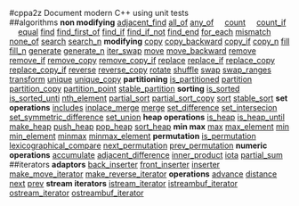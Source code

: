 #cppa2z
Document modern C++ using unit tests   
##algorithms
**non modifying** [adjacent_find](./algorithms/non_modifying_sequence.t.cpp#L10) [all_of](./algorithms/non_modifying_sequence.t.cpp#L48) [any_of](./algorithms/non_modifying_sequence.t.cpp#L60) &nbsp; &nbsp; [count](./algorithms/non_modifying_sequence.t.cpp#L72) &nbsp; &nbsp; [count_if](./algorithms/non_modifying_sequence.t.cpp#L82) &nbsp; &nbsp; [equal](./algorithms/non_modifying_sequence.t.cpp#L94) [find](./algorithms/non_modifying_sequence.t.cpp#L144) [find_first_of](./algorithms/non_modifying_sequence.t.cpp#L159) [find_if](./algorithms/non_modifying_sequence.t.cpp#L200) [find_if_not](./algorithms/non_modifying_sequence.t.cpp#L217) [find_end](./algorithms/non_modifying_sequence.t.cpp#L234) [for_each](./algorithms/non_modifying_sequence.t.cpp#L270) [mismatch](./algorithms/non_modifying_sequence.t.cpp#L295) [none_of](./algorithms/non_modifying_sequence.t.cpp#L341) [search](./algorithms/non_modifying_sequence.t.cpp#L353) [search_n](./algorithms/non_modifying_sequence.t.cpp#L394) **modifying** [copy](./algorithms/modifying_sequence.t.cpp#L10) [copy_backward](./algorithms/modifying_sequence.t.cpp#L61) [copy_if](./algorithms/modifying_sequence.t.cpp#L74) [copy_n](./algorithms/modifying_sequence.t.cpp#L90) [fill](./algorithms/modifying_sequence.t.cpp#L103) [fill_n](./algorithms/modifying_sequence.t.cpp#L116) [generate](./algorithms/modifying_sequence.t.cpp#L131) [generate_n](./algorithms/modifying_sequence.t.cpp#L147) [iter_swap](./algorithms/modifying_sequence.t.cpp#L163) [move](./algorithms/modifying_sequence.t.cpp#L187) [move_backward](./algorithms/modifying_sequence.t.cpp#L203) [remove](./algorithms/modifying_sequence.t.cpp#L218) [remove_if](./algorithms/modifying_sequence.t.cpp#L232) [remove_copy](./algorithms/modifying_sequence.t.cpp#L248) [remove_copy_if](./algorithms/modifying_sequence.t.cpp#L262) [replace](./algorithms/modifying_sequence.t.cpp#L278) [replace_if](./algorithms/modifying_sequence.t.cpp#L291) [replace_copy](./algorithms/modifying_sequence.t.cpp#L306) [replace_copy_if](./algorithms/modifying_sequence.t.cpp#L326) [reverse](./algorithms/modifying_sequence.t.cpp#L348) [reverse_copy](./algorithms/modifying_sequence.t.cpp#L361) [rotate](./algorithms/modifying_sequence.t.cpp#L375) [shuffle](./algorithms/modifying_sequence.t.cpp#L415) [swap](./algorithms/modifying_sequence.t.cpp#L432) [swap_ranges](./algorithms/modifying_sequence.t.cpp#L456) [transform](./algorithms/modifying_sequence.t.cpp#L473) [unique](./algorithms/modifying_sequence.t.cpp#L514) [unique_copy](./algorithms/modifying_sequence.t.cpp#L542) **partitioning** [is_partitioned](./algorithms/partitioning.t.cpp#L6) [partition](./algorithms/partitioning.t.cpp#L26) [partition_copy](./algorithms/partitioning.t.cpp#L63) [partition_point](./algorithms/partitioning.t.cpp#L89) [stable_partition](./algorithms/partitioning.t.cpp#L128) **sorting** [is_sorted](./algorithms/sorting.t.cpp#L8) [is_sorted_unti](./algorithms/sorting.t.cpp#L30) [nth_element](./algorithms/sorting.t.cpp#L68) [partial_sort](./algorithms/sorting.t.cpp#L106) [partial_sort_copy](./algorithms/sorting.t.cpp#L132) [sort](./algorithms/sorting.t.cpp#L170) [stable_sort](./algorithms/sorting.t.cpp#L202) **set operations** [includes](./algorithms/set_operations.t.cpp#L7) [inplace_merge](./algorithms/set_operations.t.cpp#L40) [merge](./algorithms/set_operations.t.cpp#L75) [set_difference](./algorithms/set_operations.t.cpp#L114) [set_intersecion](./algorithms/set_operations.t.cpp#L154) [set_symmetric_difference](./algorithms/set_operations.t.cpp#L194) [set_union](./algorithms/set_operations.t.cpp#L235) **heap operations** [is_heap](./algorithms/heap.t.cpp#L7) [is_heap_until](./algorithms/heap.t.cpp#L51) [make_heap](./algorithms/heap.t.cpp#L141) [push_heap](./algorithms/heap.t.cpp#L159) [pop_heap](./algorithms/heap.t.cpp#L182) [sort_heap](./algorithms/heap.t.cpp#L225) **min max** [max](./algorithms/min_max.t.cpp#L8) [max_element](./algorithms/min_max.t.cpp#L64) [min](./algorithms/min_max.t.cpp#L86) [min_element](./algorithms/min_max.t.cpp#L142) [minmax](./algorithms/min_max.t.cpp#L164) [minmax_element](./algorithms/min_max.t.cpp#L226) **permutation** [is_permutation](./algorithms/permutation.t.cpp#L8) [lexicographical_compare](./algorithms/permutation.t.cpp#L75) [next_permutation](./algorithms/permutation.t.cpp#L138) [prev_permutation](./algorithms/permutation.t.cpp#L201) **numeric operations** [accumulate](./algorithms/numeric_operations.t.cpp#L9) [adjacent_difference](./algorithms/numeric_operations.t.cpp#L31) [inner_product](./algorithms/numeric_operations.t.cpp#L58) [iota](./algorithms/numeric_operations.t.cpp#L101) [partial_sum](./algorithms/numeric_operations.t.cpp#L116)   
##iterators
**adaptors** [back_inserter](./iterators/iterator_adaptors.t.cpp#L18) [front_inserter](./iterators/iterator_adaptors.t.cpp#L47) [inserter](./iterators/iterator_adaptors.t.cpp#L76) [make_move_iterator](./iterators/iterator_adaptors.t.cpp#L117) [make_reverse_iterator](./iterators/iterator_adaptors.t.cpp#L136) **operations** [advance](./iterators/iterator_operations.t.cpp#L12) [distance](./iterators/iterator_operations.t.cpp#L34) [next](./iterators/iterator_operations.t.cpp#L65) [prev](./iterators/iterator_operations.t.cpp#L93) **stream iterators** [istream_iterator](./iterators/stream_iterators.t.cpp#L15) [istreambuf_iterator](./iterators/stream_iterators.t.cpp#L46) [ostream_iterator](./iterators/stream_iterators.t.cpp#L64) [ostreambuf_iterator](./iterators/stream_iterators.t.cpp#L82)   
